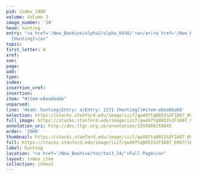 ```yaml
---
pid: index_1908
volume: Volume 3
image_number: '24'
head: hunting
entry: "<a href='/New_Beehive/alpha2/alpha_0438/'>a</a>|<a href='/New_Beehive/toc/toc2_268/'>1371
  [Hunting]</a>"
topic: 
first_letter: H
xref: 
see: 
page: 
add: 
type: 
index: 
insertion_xref: 
insertion: 
item: "#item-e8aa6babb"
unparsed: 
line: 'Head: hunting|Entry: a|Entry: 1371 [Hunting]|#item-e8aa6babb'
selection: https://stacks.stanford.edu/image/iiif/gw497tq8651%2F1607_0967/1842,2274,675,163/full/0/default.jpg
full_image: https://stacks.stanford.edu/image/iiif/gw497tq8651%2F1607_0967/full/full/0/default.jpg
annotation_uri: http://dev.llgc.org.uk/annotation/1559588159643
order: '1908'
thumbnail: https://stacks.stanford.edu/image/iiif/gw497tq8651%2F1607_0967/1842,2274,675,163/150,/0/default.jpg
full: https://stacks.stanford.edu/image/iiif/gw497tq8651%2F1607_0967/1842,2274,675,163/full/0/default.jpg
label: hunting
location: "<a href='/New_Beehive/toc/toc3_24/'>Full Page</a>"
layout: index_item
collection: index2
---
```

